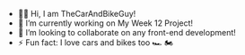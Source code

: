 - 👋🏻 Hi, I am TheCarAndBikeGuy!
- 🔭 I’m currently working on My Week 12 Project!
- 🤝 I’m looking to collaborate on any front-end development!
- ⚡ Fun fact: I love cars and bikes too 🏎️ 🏍️

